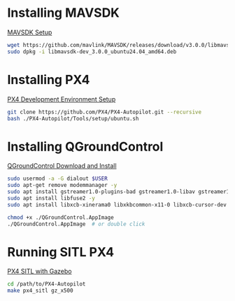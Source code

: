 # Installing MAVSDK
[MAVSDK Setup](https://mavsdk.mavlink.io/v2.0/en/cpp/quickstart.html)

```sh
wget https://github.com/mavlink/MAVSDK/releases/download/v3.0.0/libmavsdk-dev_3.0.0_ubuntu24.04_amd64.deb
sudo dpkg -i libmavsdk-dev_3.0.0_ubuntu24.04_amd64.deb
```

# Installing PX4

[PX4 Development Environment Setup](https://docs.px4.io/main/en/dev_setup/dev_env_linux_ubuntu.html#simulation-and-nuttx-pixhawk-targets)

```sh
git clone https://github.com/PX4/PX4-Autopilot.git --recursive
bash ./PX4-Autopilot/Tools/setup/ubuntu.sh
```

# Installing QGroundControl

[QGroundControl Download and Install](https://docs.qgroundcontrol.com/master/en/qgc-user-guide/getting_started/download_and_install.html)

```sh
sudo usermod -a -G dialout $USER
sudo apt-get remove modemmanager -y
sudo apt install gstreamer1.0-plugins-bad gstreamer1.0-libav gstreamer1.0-gl -y
sudo apt install libfuse2 -y
sudo apt install libxcb-xinerama0 libxkbcommon-x11-0 libxcb-cursor-dev -y

chmod +x ./QGroundControl.AppImage
./QGroundControl.AppImage  # or double click
```

# Running SITL PX4

[PX4 SITL with Gazebo](https://docs.px4.io/main/en/sim_gazebo_gz/)

```sh
cd /path/to/PX4-Autopilot
make px4_sitl gz_x500
```